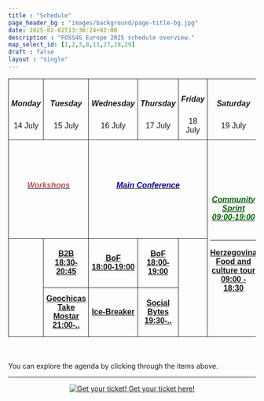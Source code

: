 ```yaml
---
title : "Schedule"
page_header_bg : "images/background/page-title-bg.jpg"
date: 2025-02-02T13:38:24+02:00
description : "FOSS4G Europe 2025 schedule overview."
map_select_id: [1,2,3,8,11,27,28,29]
draft : false
layout : "single"
---
```


<style type="text/css">
  .container{ max-width: 72% !important;}
    .tg  {border-collapse:collapse;border-spacing:0; width:100%;font-family: "Montserrat", sans-serif;font-variant-ligatures: none;}
    .tg td{border-color: rgb(44, 43, 43);border-style:solid;border-width:1px;
      overflow:hidden;padding:10px 5px;word-break:normal; width: 12%;}
    .tg th{border-color:rgb(44, 43, 43);border-style:solid;border-width:1px;
     overflow:hidden;padding:10px 5px;word-break:normal;}
    .tg .tg-head{text-align:center;vertical-align:middle; background-color: transparent;}
    .tg .tg-body{text-align:center;vertical-align:middle; height: 100px;}
    h6{color:goldenrod}
    </style>
<section>
<div>
    <table class="tg">
    <thead>
      <tr>
        <td class="tg-head"><h5>Monday</h5>14 July</td>
        <td class="tg-head"><h5>Tuesday</h5> 15 July</td>
        <td class="tg-head"><h5>Wednesday</h5> 16 July</td>
        <td class="tg-head"><h5>Thursday </h5>17 July</td>
        <td class="tg-head"><h5>Friday </h5>18 July</td>
        <td class="tg-head"><h5>Saturday </h5>19 July</td>
        <td class="tg-head"><h5>Sunday </h5>20 July</td>
      </tr>
    </thead>
    <tbody>
      <tr style="height:200px;">
        <td class="tg-body" colspan="2"><a href="./workshops/"><h6 style="color: rgb(177, 81, 81);"><b>Workshops</b></h6></a></td>
        <td class="tg-body" colspan="3"><a href="./talks/"><h6 style="color: darkblue;"><b>Main Conference</b></h6></td>
        <td class="tg-body" rowspan="3"><a href="./community-sprint/"><h6 style="color: darkgreen;"><b>Community Sprint<br>09:00-19:00</b></h6></a><hr><a href="./excursion"><b>Herzegovina Food and culture tour 09:00 - 18:30</b></a></td>
        <td class="tg-body" rowspan="3"><a href="./community-sprint/"><h6 style="color: darkgreen;"><b>Community Sprint<br>09:00-19:00</b></h6></a></td>
      </tr>
      <tr>
        <td class="tg-body" rowspan="2"></td>
        <td class="tg-body"><a href="./b2b/"><b>B2B<br>18:30-20:45</b></a></td>
        <td class="tg-body"><a href="./bof/"><b>BoF<br>18:00-19:00</b></a></td>
        <td class="tg-body"><a href="./bof/"><b>BoF<br>18:00-19:00</b></a></td>
        <td class="tg-body" rowspan="2"></td>
      </tr>
      <tr>
        <td class="tg-body" rowspan="1"><a href="./geochicas-take-mostar/"><b>Geochicas Take Mostar<br>21:00-..</b></a></td>
        <td class="tg-body" rowspan="1"><a href="#"><b>Ice-Breaker</b></a></td>
        <td class="tg-body" rowspan="1"><a href="./social-bytes/"><b>Social Bytes<br>19:30-..</b></a></td>
        </td>
      </tr>
    </tbody>
    </table>
    <br><br>
    <div>You can explore the agenda by clicking through the items above.</div>
</div>
</section>

<hr>
<center>
    <a href="https://pretix.eu/foss4ge2025/mostar/"
        class="btn btn-primary btn-lg"
        target="blank" rel="noopener noreferrer"
        style="padding:32px;margin-top:30px;margin-bottom:30px">
        <img src="https://2025.europe.foss4g.org/images/icon/ticket.png" alt="Get your ticket!">
    <span>Get your ticket here!</span></a>
</center>

